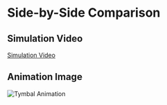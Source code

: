 <!--
#### credit - Smartereveryday

https://github.com/Rishit-katiyar/cicada-tymbal-simulation/assets/167756997/f578e651-1ad4-49e1-bf3c-a7861e520e29

![tymbal_animation0001](https://github.com/Rishit-katiyar/cicada-tymbal-simulation/assets/167756997/96ce14cc-1f99-4b11-a81f-26b5f5bc0666)
-->

# Side-by-Side Comparison

## Simulation Video

[Simulation Video](https://github.com/Rishit-katiyar/cicada-tymbal-simulation/assets/167756997/f578e651-1ad4-49e1-bf3c-a7861e520e29)

## Animation Image

![Tymbal Animation](https://github.com/Rishit-katiyar/cicada-tymbal-simulation/assets/167756997/96ce14cc-1f99-4b11-a81f-26b5f5bc0666)
